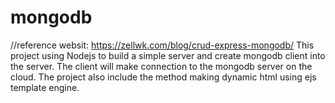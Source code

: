 # mongodb
//reference websit: https://zellwk.com/blog/crud-express-mongodb/
This project using Nodejs to build a simple server and create
 mongodb client into the server. The client will make connection
to the mongodb server on the cloud. 
The project also include the method making dynamic html using 
ejs template engine.  
